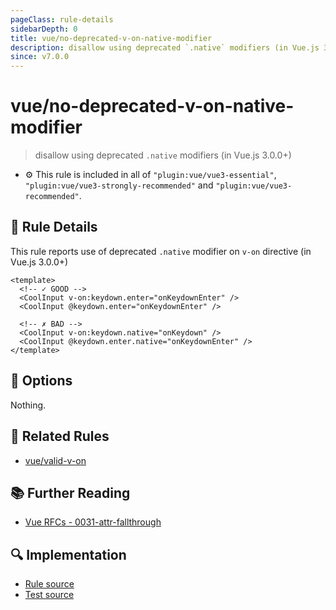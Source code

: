 ```yaml
---
pageClass: rule-details
sidebarDepth: 0
title: vue/no-deprecated-v-on-native-modifier
description: disallow using deprecated `.native` modifiers (in Vue.js 3.0.0+)
since: v7.0.0
---
```

# vue/no-deprecated-v-on-native-modifier
> disallow using deprecated `.native` modifiers (in Vue.js 3.0.0+)

- :gear: This rule is included in all of `"plugin:vue/vue3-essential"`, `"plugin:vue/vue3-strongly-recommended"` and `"plugin:vue/vue3-recommended"`.

## :book: Rule Details

This rule reports use of deprecated `.native` modifier on `v-on` directive (in Vue.js 3.0.0+)

<eslint-code-block :rules="{'vue/no-deprecated-v-on-native-modifier': ['error']}">

```vue
<template>
  <!-- ✓ GOOD -->
  <CoolInput v-on:keydown.enter="onKeydownEnter" />
  <CoolInput @keydown.enter="onKeydownEnter" />

  <!-- ✗ BAD -->
  <CoolInput v-on:keydown.native="onKeydown" />
  <CoolInput @keydown.enter.native="onKeydownEnter" />
</template>
```

</eslint-code-block>

## :wrench: Options

Nothing.

## :couple: Related Rules

- [vue/valid-v-on]

[vue/valid-v-on]: ./valid-v-on.md

## :books: Further Reading

- [Vue RFCs - 0031-attr-fallthrough](https://github.com/vuejs/rfcs/blob/master/active-rfcs/0031-attr-fallthrough.md)

## :mag: Implementation

- [Rule source](https://github.com/vuejs/eslint-plugin-vue/blob/master/lib/rules/no-deprecated-v-on-native-modifier.js)
- [Test source](https://github.com/vuejs/eslint-plugin-vue/blob/master/tests/lib/rules/no-deprecated-v-on-native-modifier.js)
